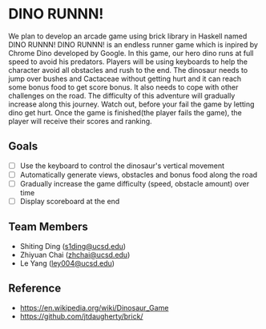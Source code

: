 # DINO RUNNN!
We plan to develop an arcade game using brick library in Haskell named DINO RUNNN! DINO RUNNN! is an endless runner game  which is inpired by Chrome Dino developed by Google. In this game, our hero dino runs at full speed to avoid his predators. Players will be using keyboards to help the character avoid all obstacles and rush to the end. The dinosaur needs to jump over bushes and Cactaceae without getting hurt and it can reach some bonus food to get score bonus. It also needs to cope with other challenges on the road. The difficulty of this adventure will gradually increase along this journey. Watch out, before your fail the game by letting dino get hurt.
Once the game is finished(the player fails the game), the player will receive their scores and ranking.

## Goals
- [ ] Use the keyboard to control the dinosaur's vertical movement
- [ ] Automatically generate views, obstacles and bonus food along the road
- [ ] Gradually increase the game difficulty (speed, obstacle amount) over time
- [ ] Display scoreboard at the end

## Team Members
- Shiting Ding (s1ding@ucsd.edu)
- Zhiyuan Chai (zhchai@ucsd.edu)
- Le Yang (ley004@ucsd.edu)

## Reference
- https://en.wikipedia.org/wiki/Dinosaur_Game
- https://github.com/jtdaugherty/brick/